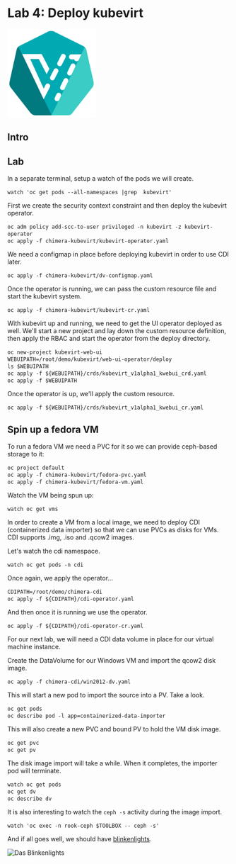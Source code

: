 # Lab 4: Deploy kubevirt 

<img src="images/kubevirt_logo.png" alt="Kubevirt Logo" height="200px">

## Intro


## Lab

In a separate terminal, setup a watch of the pods we will create.
```
watch 'oc get pods --all-namespaces |grep  kubevirt'
```

First we create the security context constraint and then deploy the kubevirt operator.
```
oc adm policy add-scc-to-user privileged -n kubevirt -z kubevirt-operator
oc apply -f chimera-kubevirt/kubevirt-operator.yaml
```

We need a configmap in place before deploying kubevirt in order to use CDI later.
```
oc apply -f chimera-kubevirt/dv-configmap.yaml
```

Once the operator is running, we can pass the custom resource file and start the kubevirt system.
```
oc apply -f chimera-kubevirt/kubevirt-cr.yaml
```

With kubevirt up and running, we need to get the UI operator deployed as well. We'll start a new project and lay down the custom resource definition, then apply the RBAC and start the operator from the deploy directory.
```
oc new-project kubevirt-web-ui
WEBUIPATH=/root/demo/kubevirt/web-ui-operator/deploy
ls $WEBUIPATH
oc apply -f ${WEBUIPATH}/crds/kubevirt_v1alpha1_kwebui_crd.yaml
oc apply -f $WEBUIPATH
```

Once the operator is up, we'll apply the custom resource.
```
oc apply -f ${WEBUIPATH}/crds/kubevirt_v1alpha1_kwebui_cr.yaml
```

## Spin up a fedora VM

To run a fedora VM we need a PVC for it so we can provide ceph-based storage to it:
```
oc project default
oc apply -f chimera-kubevirt/fedora-pvc.yaml
oc apply -f chimera-kubevirt/fedora-vm.yaml
```

Watch the VM being spun up:
```
watch oc get vms
```

In order to create a VM from a local image, we need to deploy CDI (containerized data importer) so that we can use PVCs as disks for VMs.
CDI supports .img, .iso and .qcow2 images.

Let's watch the cdi namespace.
```
watch oc get pods -n cdi
```

Once again, we apply the operator...
```
CDIPATH=/root/demo/chimera-cdi
oc apply -f ${CDIPATH}/cdi-operator.yaml
```

And then once it is running we use the operator.
```
oc apply -f ${CDIPATH}/cdi-operator-cr.yaml
```

For our next lab, we will need a CDI data volume in place for our virtual machine instance.

Create the DataVolume for our Windows VM and import the qcow2 disk image.
```
oc apply -f chimera-cdi/win2012-dv.yaml
```

This will start a new pod to import the source into a PV. Take a look.
```
oc get pods
oc describe pod -l app=containerized-data-importer
```

This will also create a new PVC and bound PV to hold the VM disk image.
```
oc get pvc
oc get pv
```

The disk image import will take a while. When it completes, the importer pod will terminate.
```
watch oc get pods
oc get dv
oc describe dv
```

It is also interesting to watch the `ceph -s` activity during the image import.
```
watch 'oc exec -n rook-ceph $TOOLBOX -- ceph -s'
```

And if all goes well, we should have [blinkenlights](https://en.wikipedia.org/wiki/Blinkenlights).

<img src="images/blinkenlights.gif" alt="Das Blinkenlights" height="200px">
